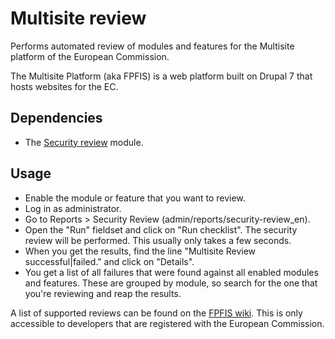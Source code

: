 Multisite review
================

Performs automated review of modules and features for the Multisite platform of the European Commission.

The Multisite Platform (aka FPFIS) is a web platform built on Drupal 7 that hosts websites for the EC.


## Dependencies

- The [Security review](https://www.drupal.org/project/security_review) module.


## Usage

- Enable the module or feature that you want to review.
- Log in as administrator.
- Go to Reports > Security Review (admin/reports/security-review_en).
- Open the "Run" fieldset and click on "Run checklist". The security review will be performed. This usually only takes a few seconds.
- When you get the results, find the line "Multisite Review successful|failed." and click on "Details".
- You get a list of all failures that were found against all enabled modules and features. These are grouped by module, so search for the one that you're reviewing and reap the results.

A list of supported reviews can be found on the [FPFIS wiki](https://webgate.ec.europa.eu/fpfis/wikis/pages/viewpage.action?pageId=84756238). This is only accessible to developers that are registered with the European Commission.
